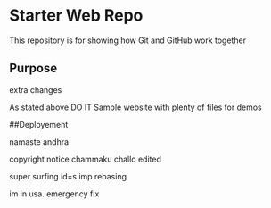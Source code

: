 # Starter Web Repo

This repository is for showing how Git and GitHub work together

## Purpose
extra changes

As stated above 
DO IT
Sample website with plenty of files for demos

##Deployement

namaste andhra

copyright notice
chammaku challo edited

super surfing id=s imp rebasing

im in usa.
emergency fix